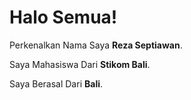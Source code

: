 # Halo Semua!

Perkenalkan Nama Saya **Reza Septiawan**.

Saya Mahasiswa Dari **Stikom Bali**.

Saya Berasal Dari **Bali**.

